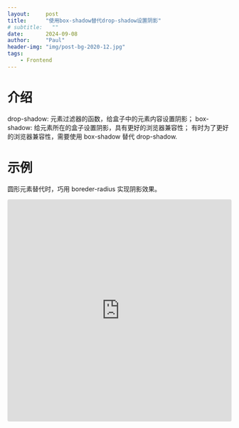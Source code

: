```yaml
---
layout:     post
title:      "使用box-shadow替代drop-shadow设置阴影"
# subtitle:   ""
date:       2024-09-08
author:     "Paul"
header-img: "img/post-bg-2020-12.jpg"
tags:
    - Frontend
---
```

# 介绍
drop-shadow: 元素过滤器的函数，给盒子中的元素内容设置阴影；
box-shadow: 给元素所在的盒子设置阴影，具有更好的浏览器兼容性；
有时为了更好的浏览器兼容性，需要使用 box-shadow 替代 drop-shadow.

# 示例
圆形元素替代时，巧用 boreder-radius 实现阴影效果。

<iframe src="https://codesandbox.io/embed/cqd9hz?view=editor+%2B+preview&module=%2Fstyles.css"
     style="width:100%; height: 500px; border:0; border-radius: 4px; overflow:hidden;"
     title="css-shadow-demo"
     allow="accelerometer; ambient-light-sensor; camera; encrypted-media; geolocation; gyroscope; hid; microphone; midi; payment; usb; vr; xr-spatial-tracking"
     sandbox="allow-forms allow-modals allow-popups allow-presentation allow-same-origin allow-scripts"
   ></iframe>